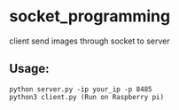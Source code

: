 # socket_programming
client send images through socket to server

## Usage:
    python server.py -ip your_ip -p 8485
    python3 client.py (Run on Raspberry pi)
